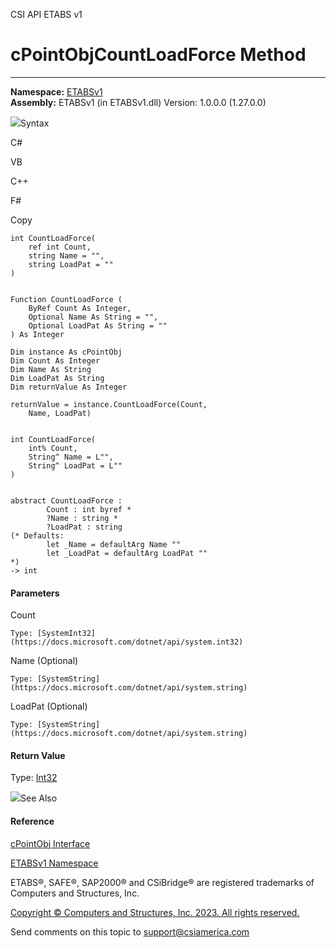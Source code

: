 ﻿

CSI API ETABS v1

# cPointObjCountLoadForce Method  
  
---  
  
**Namespace:** [ETABSv1](2780f1b8-2033-5289-2298-1cdb2a7508d9.htm)  
**Assembly:** ETABSv1 (in ETABSv1.dll) Version: 1.0.0.0 (1.27.0.0)

![](../icons/SectionExpanded.png)Syntax

C#

VB

C++

F#

Copy

    
    
    int CountLoadForce(
    	ref int Count,
    	string Name = "",
    	string LoadPat = ""
    )
    
    
    Function CountLoadForce ( 
    	ByRef Count As Integer,
    	Optional Name As String = "",
    	Optional LoadPat As String = ""
    ) As Integer
    
    Dim instance As cPointObj
    Dim Count As Integer
    Dim Name As String
    Dim LoadPat As String
    Dim returnValue As Integer
    
    returnValue = instance.CountLoadForce(Count, 
    	Name, LoadPat)
    
    
    int CountLoadForce(
    	int% Count, 
    	String^ Name = L"", 
    	String^ LoadPat = L""
    )
    
    
    abstract CountLoadForce : 
            Count : int byref * 
            ?Name : string * 
            ?LoadPat : string 
    (* Defaults:
            let _Name = defaultArg Name ""
            let _LoadPat = defaultArg LoadPat ""
    *)
    -> int 
    

#### Parameters

Count

    Type: [SystemInt32](https://docs.microsoft.com/dotnet/api/system.int32)  

Name (Optional)

    Type: [SystemString](https://docs.microsoft.com/dotnet/api/system.string)  

LoadPat (Optional)

    Type: [SystemString](https://docs.microsoft.com/dotnet/api/system.string)  

#### Return Value

Type: [Int32](https://docs.microsoft.com/dotnet/api/system.int32)

![](../icons/SectionExpanded.png)See Also

#### Reference

[cPointObj Interface](07661691-ffa8-f77b-7580-1973c7be1978.htm)

[ETABSv1 Namespace](2780f1b8-2033-5289-2298-1cdb2a7508d9.htm)

ETABS®, SAFE®, SAP2000® and CSiBridge® are registered trademarks of Computers
and Structures, Inc.  

[Copyright © Computers and Structures, Inc. 2023. All rights
reserved.](http://www.csiamerica.com)

Send comments on this topic to
[support@csiamerica.com](mailto:support%40csiamerica.com?Subject=CSI%20API%20ETABS%20v1)

